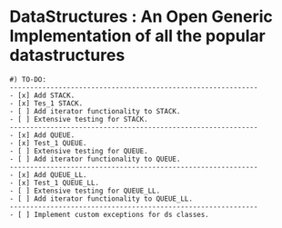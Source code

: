DataStructures : An Open Generic Implementation of all the popular datastructures
=================================================================================

    #) TO-DO:
    -------------------------------------------------------------
    - [x] Add STACK.
    - [x] Tes_1 STACK.
    - [ ] Add iterator functionality to STACK.
    - [ ] Extensive testing for STACK.
    -------------------------------------------------------------
    - [x] Add QUEUE.
    - [x] Test_1 QUEUE.
    - [ ] Extensive testing for QUEUE.
    - [ ] Add iterator functionality to QUEUE.
    -------------------------------------------------------------
    - [x] Add QUEUE_LL.
    - [x] Test_1 QUEUE_LL.
    - [ ] Extensive testing for QUEUE_LL.
    - [ ] Add iterator functionality to QUEUE_LL.
    -------------------------------------------------------------
    - [ ] Implement custom exceptions for ds classes.
